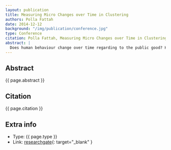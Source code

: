 ```yaml
---
layout: publication
title: Measuring Micro Changes over Time in Clustering
authors: Polla Fattah
date: 2014-12-12
background: "/img/publication/conference.jpg"
type: Conference
citation: Polla Fattah, Measuring Micro Changes over Time in Clustering, IMA Group Annual Seminar on Intellegent Modelling, 2020
abstract: |
  Does human behaviour change over time regarding to the public good? How it can be measured?
---
```


## Abstract

{{ page.abstract }}

## Citation

{{ page.citation }}

## Extra info

- Type: {{ page.type }}
- Link: [researchgate](https://www.researchgate.net/profile/Polla-Fattah/publication/291830749_Measuring_Micro_Changes_over_Time_in_Clustering/links/56a6ca0f08aeded22e354667/Measuring-Micro-Changes-over-Time-in-Clustering.pdf){: target="\_blank" }
